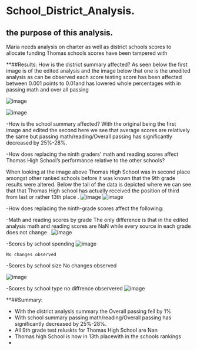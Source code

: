 # School_District_Analysis.
## the purpose of this analysis.
Maria needs analysis on charter as well as district schools scores to allocate funding Thomas schools scores have been tampered with

**##Results: 
How is the district summary affected?
As seen below the first image is of the edited analysis and the image below that one is the unedited analysis as can be observed each score testing score has been affected between 0.001 points to 0.01and has lowered  whole percentages with in passing math and over all passing

![image](https://user-images.githubusercontent.com/103130997/168907054-9a944db5-1db3-4129-9eaf-aeb1e578cee5.png)

![image](https://user-images.githubusercontent.com/103130997/168906453-88eb8b8d-3f31-4514-ba3a-4068eca91a2b.png)

-How is the school summary affected?
With the original being the first image and edited the second here we see that average scores are relatively the same but passing math/reading/Overall passing has significantly decreased by 25%-28%. 
 
-How does replacing the ninth graders’ math and reading scores affect Thomas High School’s performance relative to the other schools?
 
When looking at the image above Thomas High School was in  second place  amongst other ranked schools before it was known that the 9th grade results were altered. Below the tail of the data is depicted where we can see that that Thomas High school has actually received the position of third from last or rather 13th place .
![image](https://user-images.githubusercontent.com/103130997/168907201-cd6932b6-5c07-4f00-996d-dc1eb01a2d0c.png)
![image](https://user-images.githubusercontent.com/103130997/168908584-fd98c095-abe6-4d07-b287-10a452e81ddc.png)

-How does replacing the ninth-grade scores affect the following:

-Math and reading scores by grade
The only difference is that in the edited analysis math and reading scores are NaN while every source in each grade does not change .
![image](https://user-images.githubusercontent.com/103130997/168908829-34d5db4d-1102-4cee-a917-ae9b4d3be7ff.png)
 
-Scores by school spending
![image](https://user-images.githubusercontent.com/103130997/168910027-76deaa7f-5acc-4b85-8683-be9a5d65375d.png)

	No changes observed 
-Scores by school size
No changes observed
	 
![image](https://user-images.githubusercontent.com/103130997/168909969-6194a3f5-eeca-4f07-abc8-8ba72d5dfa4a.png)

	
-Scores by school type
	no diffrence observered
	![image](https://user-images.githubusercontent.com/103130997/168910410-1e78c3d9-f27c-410d-a211-e50777735852.png)
 
**##Summary:
- With the district analysis summary the Overall passing fell by 1%
- With school summary passing math/reading/Overall passing has significantly decreased by 25%-28%. 
- All 9th grade test reluskts for Thomas High School are Nan
- Thomas high School is now in 13th placewith in the schools rankings 
- 
